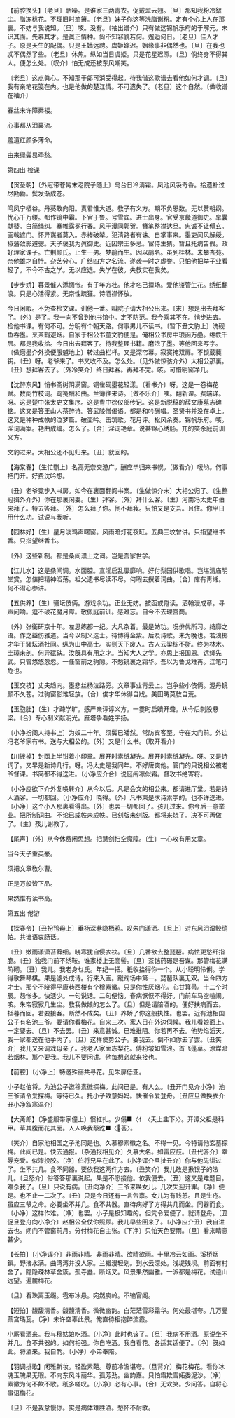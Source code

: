 <!-- { "loadSidebar": true } -->
【前腔换头】〔老旦〕聒噪。是谁家三两靑衣。促戴翠云翘。〔旦〕那知我粉冷絮尘。脂冻桃花。不理旧时笙箫。〔老旦〕妹子你这等洗脂谢粉。定有个心上人在那裏。不妨与我说知。〔旦〕咳。没有。〔袖出谱介〕只有做这锦帆乐府的于解元。未识其面。先慕其才。是眞正情种。尙不知容貌若何。邂逅何日。〔老旦〕佳人才子。原是天生的配偶。只是王嫱远聘。虞姬嫁迟。姻缘事非偶然也。〔旦〕在我也忒不偶然了些。〔老旦〕休焦。纵如当日虞姬。只是花星迟照。〔旦〕倘终身不得其人。便怎么处。〔叹介〕怕无成还被东风嘲笑。

〔老旦〕这点眞心。不知那于郞可消受得起。待我借这歌谱去看他如何才调。〔旦〕我有亲笔花笺在内。也是他做的楚江情。不可遗失了。〔老旦〕这个自然。〔做收谱在袖介〕 

春丝未许障秦楼。



心事都从泪裏流。

羞道红颜多薄命。



由来绿鬓易牵愁。 

第四出
检课

【贺圣朝】〔外冠带苍髯末老院子随上〕乌台日冷淸霜。凤池风袅奇香。拾遗补过尽劻勷。鬓发渐成苍。

鸣凤宁栖谷。丹葵敢向阳。责君惟大道。教子有义方。期不负恩数。无以赞朝纲。忧心千万缕。都作镜中霜。下官于鲁。号雪宾。进士出身。官受京畿道御史。皁囊献替。白简绳纠。搴帷露冕行春。风干漫同郭贺。簪笔整襟达旦。忠诚不让傅玄。画戟遮门。怀异谋者莫入。赤棒破辇。犯淸路者有诛。自掌事来。墨吏闻风解绶。椒藩敛影避骢。天子襃我为眞御史。近因宗王多忌。宦侍生猜。暂且托病吿假。政好理家课子。亡荆颜氏。止生一男。梦鹃而生。因以鹃名。虽列桂林。未攀杏苑。奈他雄才自恃。杂艺分心。广结四方之名流。遂袭一时之虚誉。只怕他把举子业看轻了。不今不古之学。无以应选。失学在彼。失教实在我矣。 

【步步娇】暮景催人添惆怅。有子年方壮。他才名已擅场。爱他镂管生花。绣纸翻浪。只是心活得紧。无奈性疏狂。诗酒襟怀放。

今日闲暇。不免查检文课。训他一番。叫院子请大相公出来。〔末〕想是出去拜客了。〔外〕是了。我一向不曾到他书馆中。定不防范。我今乘其不在。悄步进去。检他书课。有何不可。分明有个朝天路。何事男儿不读书。〔暂下丑文豹上〕洗砚鱼吞墨。烹茶鹤避烟。自家于相公书童文豹便是。俺相公书房中琅函万疉。缃帙千层。都是我收拾。今日出去拜客了。待我整理书籍。磨浓了墨。等他回来写字。〔做磨墨介外换便服魆地上〕转过曲栏杆。又是深帘幕。寂寞掩双扉。不锁葳蕤钥。〔丑〕呀。老爷来了。书又收不及。怎么处。〔见外做惊骇介外〕大相公那裏。〔丑〕想拜客去了。〔外冷笑介〕终日拜客。再拜不完。咳。可惜明窗净几。 

【沈醉东风】悄书斋树阴满窗。铜雀砚墨花轻漾。〔看书介〕呀。这是一卷梅花赋。数阕竹枝词。鸾笺酬和曲。兰簿往来诗。〔做不乐介〕咦。翻新课。费端详。呀。这是楚中张太史文集序。这是粤中徐仪部传记。这是新脱稿的薛文康墓志碑铭。这又是答王山人茶醉诗。答武陵僧偈语。都是和吟酬唱。圣贤书并没在卓上。这又是种种成帙的泣梦篇。破壶吟。击筑歌。花月评。松风余奏。锦帆乐府。咳。淫词满案。艳曲成编。怎么了。〔合〕淫词艳章。说甚锦心绣肠。兀的笑杀庭前训义方。

文豹过来。大相公还不见归来。〔丑〕就回的。 

【海棠春】〔生忙斣上〕名高无奈交游广。酬应毕归来书幌。〔做看介〕嗳哟。何事把门开。好费沈吟想。

〔丑〕老爷竟步入书房。如今在裏面翻阅书案。〔生做惊介末〕大相公归了。〔生整冠揖外介外〕你在那裏闲耍。〔生〕拜客。〔外〕拜什么客。〔生〕河南冯太史年伯来拜了。特去答拜。〔外〕怎么拜了你。倒不拜我。只怕又是支吾。且住。你平日用什么功。试说与我听。 

【园林好】〔生〕星月淡鸡声曙窗。风雨暗灯花夜缸。五典三坟曾讲。只指望继书香。只指望继香书。

〔外〕这些新制。都是桑间濮上之词。岂是吾家世学。 

【江儿水】这是桑间调。水面腔。宣淫启乱靡靡响。好付梨园供歌唱。岂堪淸庙明堂赏。怎値把精神滔荡。祖父遗书尽读不尽。何暇去撰着词曲。〔合〕库有靑缃。何不潜心参讲。

【五供养】〔生〕骚坛伎俩。游戏余功。正业无妨。披函或倦读。洒翰漫成章。寻声问响。逗不破花魔月障。敬佩庭前训。感难忘。自今不去理宫商。

〔外〕张衡研京十年。左思练都一纪。大凡杂着。最是妨功。况俳优所习。绮靡之语。作之益伤雅道。当今以制义选士。待博得金紫。后及诗歌。未为晚也。若浪掷才华于骚坛酒社间。纵为山中高士。实则天下废人。古人云梁栋不斵。终为林木。圭璋未剖。何异碔砆。汝旣具有用之才。当知大人之学。亦思上报国恩。远绳先武。只管悠悠忽忽。一任窗前之驹隙。不愁镜裏之霜华。吾以为鲁戈难再。江笔可危也。 

【玉交枝】丈夫趋向。墨悲丝杨泣路旁。文章事业靑云上。岂争些小伎俩。渥丹镜颜不久苍。过驹窗影难轻放。〔合〕俊才华休得自戕。美田畴莫敎自荒。

【玉胞肚】〔生〕才疎学旷。感严亲谆谆义方。一霎时启瞶开聋。从今后刺股悬梁。〔合〕专心制义献明光。雁塔争看姓字扬。

〔小净扮阍人持书上〕为奴二十年。须鬓已皤然。常防宾客至。守在大门前。外边冯老爷家有书。送与大相公的。〔外〕又是什么书。〔取开看介〕 

【川拨棹】封函上半钳着小印章。展开时素纸凝光。展开时素纸凝光。呀。又是诗词了。又早是新诗几行。呀。冯太史是我同年。不好唐突他。管门的只说相公被老爷督课。书简都不得送进。〔小净应介合〕说庭闱凛似霜。督攻书绝寄将。

〔小净应欲下介外复唤转介〕从今以后。凡是会文的相公来。都请进厅堂。若是诗人酒客。一切都回。〔小净应介〕晓得。〔外〕凡书柬是求诗索字的。也不许送进。〔小净〕这个小人那裏看得出。〔外〕也罢一切都回了。孩儿过来。你今后一意举业。把所制词曲。不论已成帙未成帙。已刻版未刻版。都将来烧了。决不可再做了。〔生〕孩儿谢教了。 

【尾声】〔外〕从今休费闲思想。把慧剑扫空魔障。〔生〕一心攻有用文章。

当今天子重英豪。



须把文章敎尔曹。

正是万般皆下品。



果然惟有读书高。 

第五出
倦游

【探春令】〔丑扮鸨母上〕垂杨深巷隐栖鸦。叹朱门潇洒。〔旦上〕对东风泪湿鲛绡帕。共谁语衷肠话。

〔丑〕嫩雨潇潇苔藓细。晓寒犹自侵衣袂。〔旦〕几番欲去整琵琶。病怯更愁纤指脆。〔丑〕独我门前不绣鞍。谁家楼上无高髻。〔旦〕茶铛药碾是吾谋。那管梅花满阶砌。〔丑〕我儿。我老身乜氏。年纪一把。秖收拾得你一个。从小聪明伶俐。学得歌舞琴棋。果是谑处成诗。行来入画。蹴踘场中第一。琵琶队裏无双。当今四方才士。那个不晓得平康巷西楼有个穆素徽。只是你性厌烟花。心甘箕帚。十二个时辰。怨怅多。快活少。一句说话。二句便恼。春病恹恹不得好。门前车马空喧闹。咳。朱帘寂寂几生尘。教我做娘的怎么了。〔旦〕但是请陪酒的。便好扶病而去。抵暮而回。若要接客。断然不成矣。〔丑〕养娇了你这般执性。也罢。近有池相国公子有名池三爷。要请你看梅花。自来三次。家人日在外边伺候。我儿看娘面上。一定要去。〔旦〕不去罢。〔丑〕来意甚诚。已难推阻。你若再不去。他势焰滔天。我一家都送在他手内了。〔旦〕这样使势公子。要我去。倒不如你去了罢。〔丑笑介〕我儿又来调戏母亲了。我老人家面冻梨花。傅粉皱如雪浪。首飞蓬草。涂煤暗若烟林。那个要我。我儿不要闲讲。他每想必就来接也。 

【前腔】〔小净上〕特邀殊丽共寻花。见朱扉低亚。

小子赵伯将。为池公子邀穆素徽探梅。此间已是。有人么。〔丑开门见介小净〕池三爷请令爱探梅。等待已久。托小子致意妈妈。快催令爱登舟。〔丑应旦做换衣介丑小净叙寒温介〕 

【大斋郞】〔净盛服带家僮上〕惯扛扎。少傝■〈亻〈夭上韭下〉〉。开谭父祖是科甲。草其腹而花其面。人人唤我蔡趷■〈荅〉。

〔笑介〕自家池相国之子池同是也。久慕穆素徽之名。不得一见。今特请他玄墓探梅。此间已是。快去通报。〔杂通报相见介〕久慕大名。如雷应鼓。〔丑代答介〕幸辱宠爱。似漆投胶。〔净〕伯将兄早在此了。〔小净诨介旦扯丑介〕你与他先讲过了。坐不共几。食不同器。要依我这两件方去。〔丑笑介〕我儿敢是揪银子的法儿。〔旦怒介〕俗答答那裏说起。果是不愿接他。依我便去。〔丑〕这又是难题目。难杀我了。〔旦〕只说有病。〔丑向净介〕三爷来唤女儿。几次失迎开罪。〔净〕便是。也不止一二次了。〔丑〕只是今日还有一言吿禀。女儿为有贱恙。且是生疮。虽应三爷之命。必要坐不并几。食不共器。直待病好了方得共几而坐。同器而食。〔小净〕这样作难。〔净〕也罢。小子是极知趣的。但凭令爱便了。就请登舟。〔丑促旦登舟向小净介〕赵相公全仗你照顾。我儿早些回来了。〔小净应介丑〕我自进去也。闭门不管窗前月。分付梅花自主张。〔下净〕只怕天色要雨。〔旦〕看来晴意甚少。 

【长拍】〔小净诨介〕非雨非晴。非雨非晴。欲晴欲雨。十里冷云如画。溪桥烟鎻。野渚水满。曲湾湾并没人家。兰檝漫轻划。到水云深处。浅堤残坝。前面有村舍了。隐隐疎林草舍簇。孤寺矗。断烟叉。风景果然幽雅。一派都是梅花。试遶山远望。遍麓梅花。

〔旦〕看珠离玉缀。雹布冰悬。宛然庾岭。不输官阁。 

【短拍】馥馥淸香。馥馥淸香。微微幽韵。白茫茫雪彩霜华。何处最堪夸。几万疉蘂宫璚瓦。〔净〕未许空辜此景。俺直待相抱醉流霞。

小厮看酒来。我与穆姑娘吃酒。〔小净〕此时也该了。〔旦〕我病不用酒。原说坐不并几。食不共器的。如何相强。你自吃酒。我自看花。各适其适便了。〔净〕旣如此。将酒来。我自酌。〔小净〕小弟奉陪。 

【羽调排歌】闲雅新妆。轻盈素葩。尊前冷澹堪夸。〔旦背介〕梅花梅花。看你冰魂玉魄果无瑕。不向东风斗丽华。孤芳劲。幽韵嘉。只怕霜欺雪妬委泥沙。〔净〕素徽为何不飮不歌。秖多嗟叹。〔小净〕必有心事。〔合〕无欢笑。少问答。自将心事语梅花。

〔旦〕不是我怠慢你。实是病体难胜酒。愁怀不耐歌。 

